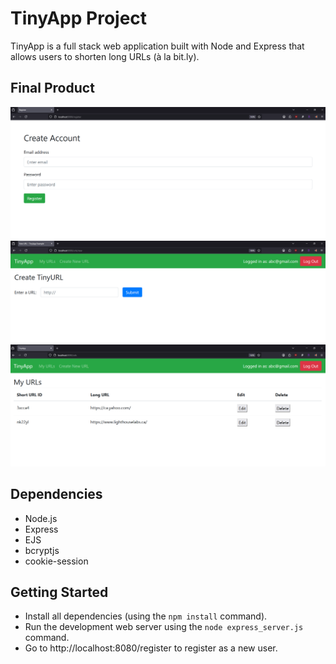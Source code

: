 # TinyApp Project

TinyApp is a full stack web application built with Node and Express that allows users to shorten long URLs (à la bit.ly).

## Final Product

!["Screenshot of Register Page](https://github.com/manavpanchotiya/tinyapp/blob/master/docs/register-page.png)
!["Screenshot of New URL Page"](https://github.com/manavpanchotiya/tinyapp/blob/master/docs/new-url-page.png)
!["Screenshot of URLs Page](https://github.com/manavpanchotiya/tinyapp/blob/master/docs/urls-page.png)

## Dependencies

- Node.js
- Express
- EJS
- bcryptjs
- cookie-session

## Getting Started

- Install all dependencies (using the `npm install` command).
- Run the development web server using the `node express_server.js` command.
- Go to http://localhost:8080/register to register as a new user.